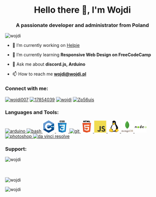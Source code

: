 <h1 align="center">Hello there 👋, I'm Wojdi</h1>
<h3 align="center">A passionate developer and administrator from Poland</h3>

<p align="left"> <img src="https://komarev.com/ghpvc/?username=wojdi&label=Profile%20views&color=0e75b6&style=flat" alt="wojdi" /> </p>

- 🔭 I’m currently working on [Helpie](https://github.com/Wojdi/helpie-api)

- 🌱 I’m currently learning **Responsive Web Design on FreeCodeCamp**

- 💬 Ask me about **discord.js, Arduino**

- 📫 How to reach me **wojdi@wojdi.pl**

<h3 align="left">Connect with me:</h3>
<p align="left">
<a href="https://twitter.com/wojdi007" target="blank"><img align="center" src="https://raw.githubusercontent.com/rahuldkjain/github-profile-readme-generator/master/src/images/icons/Social/twitter.svg" alt="wojdi007" height="30" width="40" /></a>
<a href="https://stackoverflow.com/users/17854039" target="blank"><img align="center" src="https://raw.githubusercontent.com/rahuldkjain/github-profile-readme-generator/master/src/images/icons/Social/stack-overflow.svg" alt="17854039" height="30" width="40" /></a>
<a href="https://www.youtube.com/channel/UCW-4b-9t48M2RuOIx0gyfdw" target="blank"><img align="center" src="https://raw.githubusercontent.com/rahuldkjain/github-profile-readme-generator/master/src/images/icons/Social/youtube.svg" alt="wojdi" height="30" width="40" /></a>
<a href="https://discordapp.com/users/710858994062983240" target="blank"><img align="center" src="https://raw.githubusercontent.com/rahuldkjain/github-profile-readme-generator/master/src/images/icons/Social/discord.svg" alt="Zp56uis" height="30" width="40" /></a>
</p>

<h3 align="left">Languages and Tools:</h3>
<p align="left"> <a href="https://www.arduino.cc/" target="_blank" rel="noreferrer"> <img src="https://cdn.worldvectorlogo.com/logos/arduino-1.svg" alt="arduino" width="40" height="40"/> </a> <a href="https://www.gnu.org/software/bash/" target="_blank" rel="noreferrer"> <img src="https://www.vectorlogo.zone/logos/gnu_bash/gnu_bash-icon.svg" alt="bash" width="40" height="40"/> </a> <a href="https://www.w3schools.com/cpp/" target="_blank" rel="noreferrer"> <img src="https://raw.githubusercontent.com/devicons/devicon/master/icons/cplusplus/cplusplus-original.svg" alt="cplusplus" width="40" height="40"/> </a> <a href="https://www.w3schools.com/css/" target="_blank" rel="noreferrer"> <img src="https://raw.githubusercontent.com/devicons/devicon/master/icons/css3/css3-original-wordmark.svg" alt="css3" width="40" height="40"/> </a> <a href="https://git-scm.com/" target="_blank" rel="noreferrer"> <img src="https://www.vectorlogo.zone/logos/git-scm/git-scm-icon.svg" alt="git" width="40" height="40"/> </a> <a href="https://www.w3.org/html/" target="_blank" rel="noreferrer"> <img src="https://raw.githubusercontent.com/devicons/devicon/master/icons/html5/html5-original-wordmark.svg" alt="html5" width="40" height="40"/> </a> <a href="https://developer.mozilla.org/en-US/docs/Web/JavaScript" target="_blank" rel="noreferrer"> <img src="https://raw.githubusercontent.com/devicons/devicon/master/icons/javascript/javascript-original.svg" alt="javascript" width="40" height="40"/> </a> <a href="https://www.linux.org/" target="_blank" rel="noreferrer"> <img src="https://raw.githubusercontent.com/devicons/devicon/master/icons/linux/linux-original.svg" alt="linux" width="40" height="40"/> </a> <a href="https://www.mongodb.com/" target="_blank" rel="noreferrer"> <img src="https://raw.githubusercontent.com/devicons/devicon/master/icons/mongodb/mongodb-original-wordmark.svg" alt="mongodb" width="40" height="40"/> </a> <a href="https://nodejs.org" target="_blank" rel="noreferrer"> <img src="https://raw.githubusercontent.com/devicons/devicon/master/icons/nodejs/nodejs-original-wordmark.svg" alt="nodejs" width="40" height="40"/> </a> <a href="https://www.photoshop.com/en" target="_blank" rel="noreferrer"> <img src="https://www.creatienest.nl/wp-content/uploads/2020/06/logo-adobe-photoshop-2020-2-1.png" alt="photoshop" width="40" height="40"/> </a> <a href="https://www.blackmagicdesign.com/products/davinciresolve/" target="_blank" rel="noreferrer"> <img src="https://static.wikia.nocookie.net/logopedia/images/c/c5/DaVinci_Resolve.png/revision/latest?cb=20220627210509" alt="da vinci resolve" width="40" height="40"/> </a> </p>

<h3 align="left">Support:</h3>
<p><a href="https://ko-fi.com/wojdi"> <img align="left" src="https://cdn.ko-fi.com/cdn/kofi3.png?v=3" height="50" width="210" alt="wojdi" /></a></p><br><br>
<br>

<p><img align="center" src="https://github-readme-stats.vercel.app/api?username=Wojdi&&show_icons=true&title_color=ffffff&icon_color=bb2acf&text_color=c9d1d9&bg_color=0d1117" alt="wojdi" /></p>

<p><img align="left" src="https://github-readme-stats.vercel.app/api/top-langs?username=wojdi&show_icons=true&locale=en&layout=compact&title_color=ffffff&icon_color=bb2acf&text_color=c9d1d9&bg_color=0d1117" alt="wojdi" /></p>
